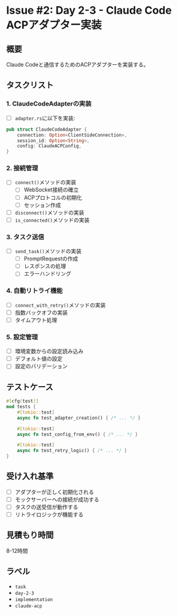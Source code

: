 # Issue #2: Day 2-3 - Claude Code ACPアダプター実装

## 概要
Claude Codeと通信するためのACPアダプターを実装する。

## タスクリスト

### 1. ClaudeCodeAdapterの実装
- [ ] `adapter.rs`に以下を実装:
```rust
pub struct ClaudeCodeAdapter {
    connection: Option<ClientSideConnection>,
    session_id: Option<String>,
    config: ClaudeACPConfig,
}
```

### 2. 接続管理
- [ ] `connect()`メソッドの実装
  - [ ] WebSocket接続の確立
  - [ ] ACPプロトコルの初期化
  - [ ] セッション作成
- [ ] `disconnect()`メソッドの実装
- [ ] `is_connected()`メソッドの実装

### 3. タスク送信
- [ ] `send_task()`メソッドの実装
  - [ ] PromptRequestの作成
  - [ ] レスポンスの処理
  - [ ] エラーハンドリング

### 4. 自動リトライ機能
- [ ] `connect_with_retry()`メソッドの実装
- [ ] 指数バックオフの実装
- [ ] タイムアウト処理

### 5. 設定管理
- [ ] 環境変数からの設定読み込み
- [ ] デフォルト値の設定
- [ ] 設定のバリデーション

## テストケース
```rust
#[cfg(test)]
mod tests {
    #[tokio::test]
    async fn test_adapter_creation() { /* ... */ }

    #[tokio::test]
    async fn test_config_from_env() { /* ... */ }

    #[tokio::test]
    async fn test_retry_logic() { /* ... */ }
}
```

## 受け入れ基準
- [ ] アダプターが正しく初期化される
- [ ] モックサーバーへの接続が成功する
- [ ] タスクの送受信が動作する
- [ ] リトライロジックが機能する

## 見積もり時間
8-12時間

## ラベル
- `task`
- `day-2-3`
- `implementation`
- `claude-acp`